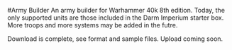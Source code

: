 #Army Builder
An army builder for Warhammer 40k 8th edition.
Today, the only supported units are those included in the Darm Imperium starter box.
More troops and more systems may be added in the futre.

Download is complete, see format and sample files.
Upload coming soon.
